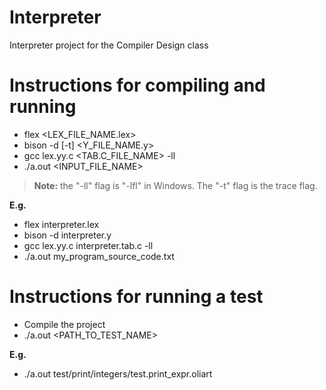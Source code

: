 # Interpreter
Interpreter project for the Compiler Design class

# Instructions for compiling and running

- flex <LEX_FILE_NAME.lex>
- bison -d [-t] <Y_FILE_NAME.y>
- gcc lex.yy.c <TAB.C_FILE_NAME> -ll
- ./a.out <INPUT_FILE_NAME>

> **Note:** the "-ll" flag is "-lfl" in Windows. The "-t" flag is the trace flag.

**E.g.**

- flex interpreter.lex
- bison -d interpreter.y
- gcc lex.yy.c interpreter.tab.c -ll
- ./a.out my_program_source_code.txt

# Instructions for running a test

- Compile the project
- ./a.out <PATH_TO_TEST_NAME>

**E.g.** 

- ./a.out test/print/integers/test.print_expr.oliart